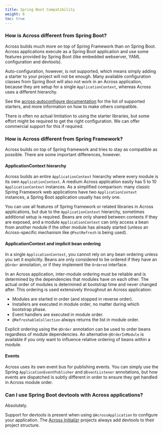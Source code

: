 ```yaml
---
title: Spring Boot Compatibility
weight: 6
toc: true
---
```


### How is Across different from Spring Boot?

Across builds much more on top of Spring Framework than on Spring Boot.
Across applications execute as a Spring Boot application and use some
features provided by Spring Boot (like embedded webserver, YAML
configuration and devtools).

Auto-configuration, however, is not supported, which means simply adding
a starter to your project will not be enough. Many available
configuration classes from Spring Boot will also not work in an Across
application, because they are setup for a single `ApplicationContext`,
whereas Across uses a different hierarchy.

See the [across-autoconfigure
documentation](../across-autoconfigure-docs.html) for the list of
supported starters, and more information on how to make others
compatible.

There is often no actual limitation to using the starter libraries, but
some effort might be required to get the right configuration. We can
offer commercial support for this if required.


### How is Across different from Spring Framework?

Across builds on top of Spring framework and tries to stay as compatible
as possible. There are some important differences, however.

#### ApplicationContext hierarchy

Across builds an entire `ApplicationContext` hierarchy where every
module is its own `ApplicationContext`. A medium Across application
easily has 5 to 10 `ApplicationContext` instances. As a simplified
comparison: many classic Spring Framework web applications have two
`ApplicationContext` instances, a Spring Boot application usually has
only one.

You can use all features of Spring framework or related libraries in
Across applications, but due to the `ApplicationContext` hierarchy,
sometimes additional setup is required. Beans are only shared between
contexts if they are exposed, and a module `ApplicationContext` can only
access a bean from another module if the other module has already
started (unless an Across-specific mechanism like `@PostRefresh` is
being used).

#### ApplicationContext and implicit bean ordering

In a single `ApplicationContext`, you cannot rely on any bean ordering
unless you set it explicitly. Beans are only considered to be ordered if
they have an `@Order` annotation, or if they implement the `Ordered`
interface.

In an Across application, inter-module ordering must be reliable and is
determined by the dependencies that modules have on each other. The
actual order of modules is determined at bootstrap time and never
changed after. This ordering is used extensively throughout an Across
application:

-   Modules are started in order (and stopped in reverse order).
-   Installers are executed in module order, no matter during which
    bootstrap phase.
-   Event handlers are executed in module order.
-   `@RefreshableCollection` always returns the list in module order.

Explicit ordering using the `@Order` annotation can be used to order
beans regardless of module dependencies. An alternative `@OrderInModule`
is available if you only want to influence relative ordering of beans
within a module.

#### Events

Across uses its own event bus for publishing events. You can simply use
the Spring `ApplicationEventPublisher` and `@EventListener` annotations,
but how events are dispatched is subtly different in order to ensure
they get handled in Across module order.


### Can I use Spring Boot devtools with Across applications?

Absolutely.

Support for devtools is present when using `@AcrossApplication` to
configure your application. The [Across
Initializr](http://start-across.foreach.be) projects always add devtools
to their project structure.
